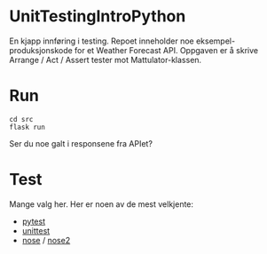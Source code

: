 # UnitTestingIntroPython

En kjapp innføring i testing. Repoet inneholder noe eksempel-produksjonskode for et Weather Forecast API. Oppgaven er å skrive Arrange / Act / Assert tester mot Mattulator-klassen.

# Run

```
cd src
flask run
```

Ser du noe galt i responsene fra APIet?

# Test

Mange valg her. Her er noen av de mest velkjente:

- [pytest](https://docs.pytest.org/en/7.1.x/contents.html)
- [unittest](https://docs.python.org/3/library/unittest.html)
- [nose](https://nose.readthedocs.io/en/latest/index.html) / [nose2](https://docs.nose2.io/en/latest/)
